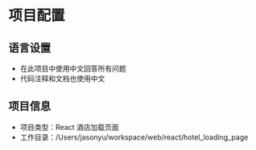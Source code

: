 # 项目配置

## 语言设置
- 在此项目中使用中文回答所有问题
- 代码注释和文档也使用中文

## 项目信息
- 项目类型：React 酒店加载页面
- 工作目录：/Users/jasonyu/workspace/web/react/hotel_loading_page